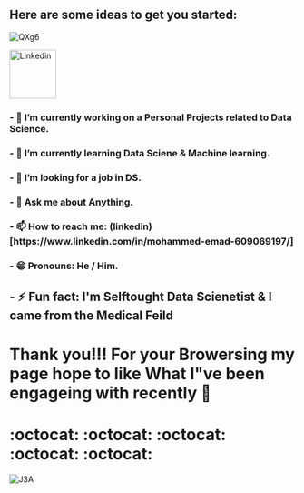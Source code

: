 <h2>Here are some ideas to get you started:</h2>

![QXg6](https://user-images.githubusercontent.com/38521101/129075756-6e7c0a49-2d1f-48dc-82bd-07e3f3b23105.gif)

 <a href="https://www.linkedin.com/in/mohammed-emad-609069197/"><img src="![linkedin-logo](https://user-images.githubusercontent.com/38521101/129079886-c4ff78f7-9832-4e95-8e0b-6856e3039d05.png)" style="width:82px; height:86px" title="linkedin" alt="Linkedin"></a>

<h3>- 🔭 I’m currently working on a Personal Projects related to Data Science.</h3>

<h3>- 🌱 I’m currently learning Data Sciene & Machine learning.</h3>

<h3>- 👯 I’m looking for a job in DS.</h3>

<h3>- 💬 Ask me about Anything.</h3>

<h3>- 📫 How to reach me: (linkedin)[https://www.linkedin.com/in/mohammed-emad-609069197/]</h3>

<h3>- 😄 Pronouns: He / Him.</h3>

<h2>- ⚡ Fun fact: I'm Selftought Data Scienetist & I came from the Medical Feild</h2>

<h1>Thank you!!! For your Browersing my page hope to like What I"ve been engageing with recently  👋 <h1>:octocat: :octocat: :octocat: :octocat: :octocat:</h1></h1>

![J3A](https://user-images.githubusercontent.com/38521101/129072139-4e0ac36d-2a5b-43ee-af80-9cab0683cc1a.gif)

